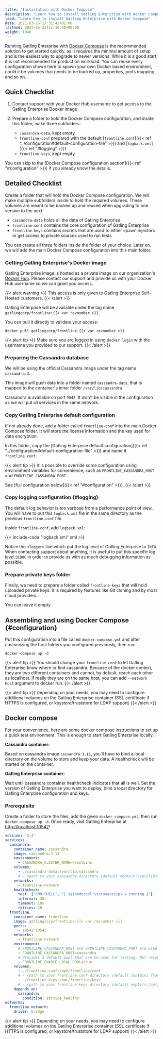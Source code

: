 ```yaml
---
title: "Installation with Docker Compose"
description: "Learn how to install Gatling Enterprise with Docker Compose"
lead: "Learn how to install Gatling Enterprise with Docker Compose"
date: 2021-03-26T17:31:42+01:00
lastmod: 2022-06-23T12:16:40+00:00
weight: 1040
---
```


Running Gatling Enterprise with [Docker Compose](https://docs.docker.com/compose/) is the recommended solution to get started quickly, as it requires the minimal amount of setup and is the easiest way to upgrade to newer versions.
While it is a good start, it is not recommended for production workload.
You can reuse every configuration shown here to spawn your own Docker based environment, could it be volumes that needs to be backed up, properties, ports mapping, and so on.

## Quick Checklist

1. Contact support with your Docker Hub username to get access to the Gatling Enterprise Docker image
2. Prepare a folder to hold the Docker Compose configuration, and inside this folder, make three subfolders:

    - `cassandra-data`, kept empty
    - `frontline-conf` prepared with the default [`frontline.conf`]({{< ref "../configuration#default-configuration-file" >}}) and [`logback.xml`]({{< ref "#logging" >}})
    - `frontline-keys`, kept empty

You can skip to the [Docker Compose configuration section]({{< ref "#configuration" >}}) if you already know the details.

## Detailed Checklist

Create a folder that will hold the Docker Compose configuration.
We will make multiple subfolders inside to hold the required volumes.
These volumes are meant to be backed up and reused when upgrading to one version to the next:

* `cassandra-data` holds all the data of Gatling Enterprise
* `frontline-conf` contains the core configuration of Gatling Enterprise
* `frontline-keys` contains secrets that are used to either spawn injectors or get access to private sources used to run tests

You can create all three folders inside the folder of your choice.
Later on, we will add the main Docker Compose configuration into this main folder.

### Getting Gatling Enterprise's Docker image

Gatling Enterprise image is hosted as a private image on our organization's [Docker Hub](https://hub.docker.com/r/gatlingcorp/frontline).
Please contact our support and provide us with your Docker Hub username so we can grant you access.

{{< alert warning >}}
This access is only given to Gatling Enterprise Self-Hosted customers.
{{< /alert >}}

Gatling Enterprise will be available under the tag name `gatlingcorp/frontline:{{< var revnumber >}}`.

You can pull it directly to validate your access:

```console
docker pull gatlingcorp/frontline:{{< var revnumber >}}
```

{{< alert tip >}}
Make sure you are logged in using `docker login` with the username you provided to our support.
{{< /alert >}}

### Preparing the Cassandra database

We will be using the official Cassandra image under the tag name `cassandra:3`.

This image will push data into a folder named `cassandra-data`, that is mapped to the container's inner folder `/var/lib/cassandra`.

Cassandra is available on port `9042`. It won't be visible in the configuration as we will put all services in the same network.

### Copy Gatling Enterprise default configuration

If not already done, add a folder called `frontline-conf` into the main Docker Compose folder.
It will store the license information and the key used for data encryption.

In this folder, copy the [Gatling Enterprise default configuration]({{< ref "../configuration#default-configuration-file" >}}) and name it `frontline.conf`.

{{< alert tip >}}
It is possible to override some configuration using environment variables for convenience, such as `FRONTLINE_CASSANDRA_HOST` and `FRONTLINE_CASSANDRA_PORT`.

See [full configuration below]({{< ref "#configuration" >}}).
{{< /alert >}}

### Copy logging configuration {#logging}

The default log behavior is too verbose from a performance point of view.
You will have to put this `logback.xml` file in the same directory as the previous `frontline.conf` file.

Inside `frontline-conf`, add `logback.xml`:

{{< include-code "logback.xml" xml >}}

Notice the `<logger>` line which put the log level of Gatling Enterprise to `INFO`.
When contacting support about anything, it is useful to put this specific log level `DEBUG` in order to provide us with as much debugging information as possible.

### Prepare private keys folder

Finally, we need to prepare a folder called `frontline-keys` that will hold uploaded private keys. It is required by features like Git cloning and by most cloud providers.

You can leave it empty.

## Assembling and using Docker Compose {#configuration}

Put this configuration into a file called `docker-compose.yml` and after customizing the host folders you configured previously, then run:

```console
docker-compose up -d
```

{{< alert tip >}}
You should change your `frontline.conf` to let Gatling Enterprise know where to find cassandra. Because of the docker context, they are two different containers and cannot, by default, reach each other as localhost. If really they are on the same host, you can add `--network host` argument to docker run.
{{< /alert >}}

{{< alert tip >}}
Depending on your needs, you may need to configure additional volumes on the Gatling Enterprise container (SSL certificate if HTTPS is configured, or keystore/truststore for LDAP support)
{{< /alert >}}

## Docker compose

For your convenience, here are some docker compose instructions to set up a quick test environment. This is enough to start Gatling Enterprise locally.

**Cassandra container:**

Based on cassandra image `cassandra:3.11`, you'll have to bind a local directory on the volume to store and keep your data. A healthcheck will be started on the container.

**Gatling Enterprise container:**

Wait until cassandra container healthcheck indicates that all is well.
Set the version of Gatling Enterprise you want to deploy, bind a local directory for Gatling Enterprise configuration and keys.

### Prerequisite

Create a folder to store the files, add the given `docker-compose.yml`, then run `docker-compose up -d`.
Once ready, visit Gatling Enterprise at [http://localhost:10542](http://localhost:10542)!

```yaml
version: '2.4'
services:
  cassandra:
    container_name: cassandra
    image: cassandra:3.11
    environment:
      - CASSANDRA_CLUSTER_NAME=FrontLine
    volumes:
      - ./cassandra-data:/var/lib/cassandra
      # - <path to your cassandra directory (default empty)>:/var/lib/cassandra
    networks:
      - frontline-network
    healthcheck:
      test: ["CMD-SHELL", "[ $$(nodetool statusgossip) = running ]"]
      interval: 30s
      timeout: 10s
      retries: 10
  frontline:
    container_name: frontline
    image: gatlingcorp/frontline:{{< var revnumber >}}
    ports:
      - 10542:10542
    networks:
      - frontline-network
    environment:
      # FRONTLINE_CASSANDRA_HOST and FRONTLINE_CASSANDRA_PORT are used to update frontline.conf
      - FRONTLINE_CASSANDRA_HOST=cassandra
      # Provides a default pool that can be used for testing. Not recommended for production.
      - FRONTLINE_ENABLE_LOCAL_POOL=true
    volumes:
      - ./frontline-conf:/opt/frontline/conf
      # - <path to your frontline conf directory (default contains frontline.conf)>:/opt/frontline/conf
      - ./frontline-keys:/opt/frontline/keys
      # - <path to your frontline keys directory (default empty)>:/opt/frontline/keys
    depends_on:
      cassandra:
        condition: service_healthy
networks:
  frontline-network:
    driver: bridge
```

{{< alert tip >}}
Depending on your needs, you may need to configure additional volumes on the Gatling Enterprise container (SSL certificate if HTTPS is configured, or keystore/truststore for LDAP support)
{{< /alert >}}
